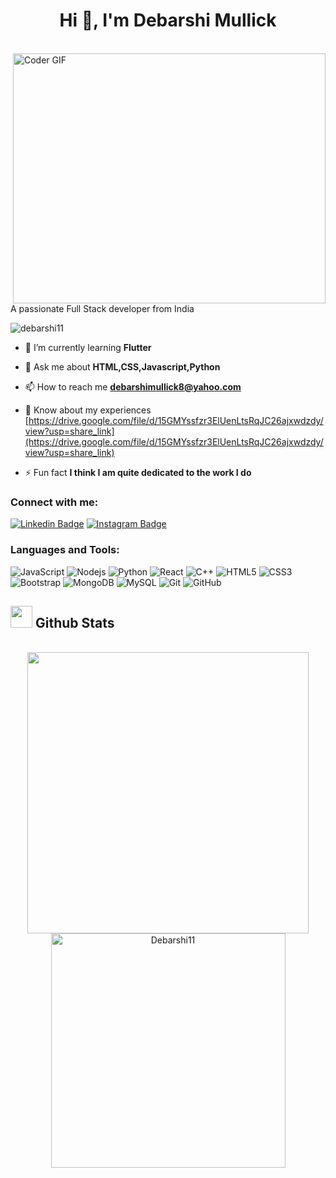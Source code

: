 <h1 align="center">Hi 👋, I'm Debarshi Mullick</h1>

<br>
 <img align="right" src="https://media.giphy.com/media/SWoSkN6DxTszqIKEqv/giphy.gif" alt="Coder GIF" width="500" height="400>
</br>

<h3 align="center">A passionate Full Stack developer from India</h3>

<p align="left"> <img src="https://komarev.com/ghpvc/?username=debarshi11&label=Profile%20views&color=0e75b6&style=flat" alt="debarshi11" /> </p>

- 🌱 I’m currently learning **Flutter**

- 💬 Ask me about **HTML,CSS,Javascript,Python**

- 📫 How to reach me **debarshimullick8@yahoo.com**

- 📄 Know about my experiences [https://drive.google.com/file/d/15GMYssfzr3ElUenLtsRqJC26ajxwdzdy/view?usp=share_link](https://drive.google.com/file/d/15GMYssfzr3ElUenLtsRqJC26ajxwdzdy/view?usp=share_link)

- ⚡ Fun fact **I think I am quite dedicated to the work I do**

<h3 align="left">Connect with me:</h3>

[![Linkedin Badge](https://img.shields.io/badge/-Debarshi-blue?style=flat-square&logo=Linkedin&logoColor=white&link=https://www.linkedin.com/in/debarshi-mullick-150842208/)]([https://www.linkedin.com/in/debarshi-mullick-150842208/](https://www.linkedin.com/in/debarshi-mullick-150842208/))
[![Instagram Badge](https://img.shields.io/badge/-neko_sama1234-purple?style=flat-square&logo=instagram&logoColor=white&link=https://instagram.com/neko_sama1234/)](https://instagram.com/neko_sama1234)

<h3 align="left">Languages and Tools:</h3>

![JavaScript](https://img.shields.io/badge/-JavaScript-black?style=flat-square&logo=javascript)
![Nodejs](https://img.shields.io/badge/-Nodejs-black?style=flat-square&logo=Node.js)
![Python](https://img.shields.io/badge/-Python-black?style=flat-square&logo=Python)
![React](https://img.shields.io/badge/-React-black?style=flat-square&logo=react)
![C++](https://img.shields.io/badge/-C++-00599C?style=flat-square&logo=c)
![HTML5](https://img.shields.io/badge/-HTML5-E34F26?style=flat-square&logo=html5&logoColor=white)
![CSS3](https://img.shields.io/badge/-CSS3-1572B6?style=flat-square&logo=css3)
![Bootstrap](https://img.shields.io/badge/-Bootstrap-563D7C?style=flat-square&logo=bootstrap)
![MongoDB](https://img.shields.io/badge/-MongoDB-black?style=flat-square&logo=mongodb)
![MySQL](https://img.shields.io/badge/-MySQL-black?style=flat-square&logo=mysql)
![Git](https://img.shields.io/badge/-Git-black?style=flat-square&logo=git)
![GitHub](https://img.shields.io/badge/-GitHub-181717?style=flat-square&logo=github)


## <img src="https://media.giphy.com/media/iY8CRBdQXODJSCERIr/giphy.gif" width="35"><b> Github Stats </b>
<br>

<div align="center">

<a href="https://github.com/Debarshi11">
  <img src="https://github-readme-stats.vercel.app/api?username=Debarshi11&include_all_commits=true&count_private=true&show_icons=true&line_height=20&title_color=7A7ADB&icon_color=2234AE&text_color=D3D3D3&bg_color=0,000000,130F40" width="450"/>
  <img src="https://github-readme-stats.vercel.app/api/top-langs?username=Debarshi11&show_icons=true&locale=en&layout=compact&line_height=20&title_color=7A7ADB&icon_color=2234AE&text_color=D3D3D3&bg_color=0,000000,130F40" width="375"  alt="Debarshi11"/>

</a>
</div>
